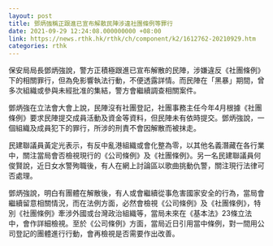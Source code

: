 ```yaml
---
layout: post
title: 鄧炳強稱正跟進已宣布解散民陣涉違社團條例等罪行
date: 2021-09-29 12:24:08.000000000 +08:00
link: https://news.rthk.hk/rthk/ch/component/k2/1612762-20210929.htm
categories: rthk
---
```


保安局局長鄧炳強說，警方正積極跟進已宣布解散的民陣，涉嫌違反《社團條例》下的相關罪行，但為免影響執法行動，不便透露詳情。而民陣在「黑暴」期間，曾多次組織或參與未經批准的集結，警方會繼續調查相關案件。

鄧炳強在立法會大會上說，民陣沒有社團登記，社團事務主任今年4月根據《社團條例》要求民陣提交成員活動及資金等資料，但民陣未有依時提交。鄧炳強說，一個組織及成員犯下的罪行，所涉的刑責不會因解散而被抹走。

民建聯議員黃定光表示，有反中亂港組織或會化整為零，以其他名義潛藏在各行業中，關注當局會否檢視現行的《公司條例》及《社團條例》。另一名民建聯議員何俊賢說，近日女水警殉職後，有人在網上討論區以歌曲挑動仇警，關注現行法律可否處理。

鄧炳強說，明白有團體在解散後，有人或會繼續從事危害國家安全的行為，當局會繼續留意相關情況，而在法例方面，必然會檢視《公司條例》及《社團條例》，特別《社團條例》牽涉外國或台灣政治組織等，當局未來在《基本法》23條立法中，會作詳細檢視。至於《公司條例》方面，當局近日引用當中條例，對一間用公司登記的團體進行行動，會再檢視是否需要作出改善。
